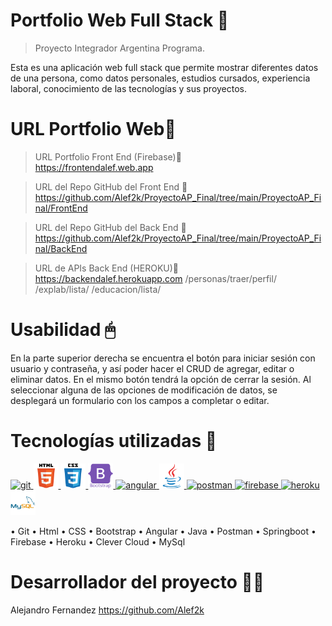 # Portfolio Web Full Stack 👋 
> Proyecto Integrador Argentina Programa.
 
Esta es una aplicación web full stack que permite mostrar diferentes datos de una persona, como datos personales, estudios cursados, experiencia laboral, 
conocimiento de las tecnologías y sus proyectos. 

# URL Portfolio Web📎

> URL Portfolio Front End (Firebase)📎<br>
https://frontendalef.web.app

> URL del Repo GitHub del Front End 📎<br>
https://github.com/Alef2k/ProyectoAP_Final/tree/main/ProyectoAP_Final/FrontEnd

> URL del Repo GitHub del Back End 📎<br>
https://github.com/Alef2k/ProyectoAP_Final/tree/main/ProyectoAP_Final/BackEnd

> URL de APIs Back End (HEROKU)📎<br>
https://backendalef.herokuapp.com
/personas/traer/perfil/
/explab/lista/
/educacion/lista/




# Usabilidad 🖱
En la parte superior derecha se encuentra el botón para iniciar sesión con usuario y contraseña, y así poder hacer el CRUD de agregar, editar o eliminar datos.
En el mismo botón tendrá la opción de cerrar la sesión.
Al seleccionar alguna de las opciones de modificación de datos, se desplegará un formulario con los campos a completar o editar.

# Tecnologías utilizadas 🔨
<p align="left"> 
<a href="https://git-scm.com/" target="_blank" rel="noreferrer"> <img src="https://www.vectorlogo.zone/logos/git-scm/git-scm-icon.svg" alt="git" width="40" height="40"/> </a> 
<a href="https://www.w3.org/html/" target="_blank" rel="noreferrer"> <img src="https://raw.githubusercontent.com/devicons/devicon/master/icons/html5/html5-original-wordmark.svg" alt="html5" width="40" height="40"/> </a> 
<a href="https://www.w3schools.com/css/" target="_blank" rel="noreferrer"> <img src="https://raw.githubusercontent.com/devicons/devicon/master/icons/css3/css3-original-wordmark.svg" alt="css3" width="40" height="40"/> </a>
<a href="https://getbootstrap.com" target="_blank" rel="noreferrer"> <img src="https://raw.githubusercontent.com/devicons/devicon/master/icons/bootstrap/bootstrap-plain-wordmark.svg" alt="bootstrap" width="40" height="40"/> </a> 
<a href="https://angular.io" target="_blank" rel="noreferrer"> <img src="https://angular.io/assets/images/logos/angular/angular.svg" alt="angular" width="40" height="40"/> </a> 
<a href="https://www.java.com" target="_blank" rel="noreferrer"> <img src="https://raw.githubusercontent.com/devicons/devicon/master/icons/java/java-original.svg" alt="java" width="40" height="40"/> </a>
<a href="https://postman.com" target="_blank" rel="noreferrer"> <img src="https://www.vectorlogo.zone/logos/getpostman/getpostman-icon.svg" alt="postman" width="40" height="40"/> </a> 
<a href="https://firebase.google.com/" target="_blank" rel="noreferrer"><img src="https://www.vectorlogo.zone/logos/firebase/firebase-icon.svg" alt="firebase" width="40" height="40"/> </a> 
<a href="https://heroku.com" target="_blank" rel="noreferrer"> <img src="https://www.vectorlogo.zone/logos/heroku/heroku-icon.svg" alt="heroku" width="40" height="40"/> </a> 
<a href="https://www.mysql.com/" target="_blank" rel="noreferrer"> <img src="https://raw.githubusercontent.com/devicons/devicon/master/icons/mysql/mysql-original-wordmark.svg" alt="mysql" width="40" height="40"/> </a> </p>

• Git
• Html
• CSS
• Bootstrap
• Angular
• Java
• Postman
• Springboot
• Firebase
• Heroku
• Clever Cloud
• MySql

# Desarrollador del proyecto 👩‍💻
Alejandro Fernandez
https://github.com/Alef2k


